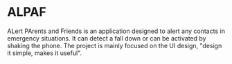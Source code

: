 # ALPAF
ALert PArents and Friends is an application designed to alert any contacts in emergency situations. It can detect a fall down or can be activated by shaking the phone. The project is mainly focused on the UI design, "design it simple, makes it useful".
